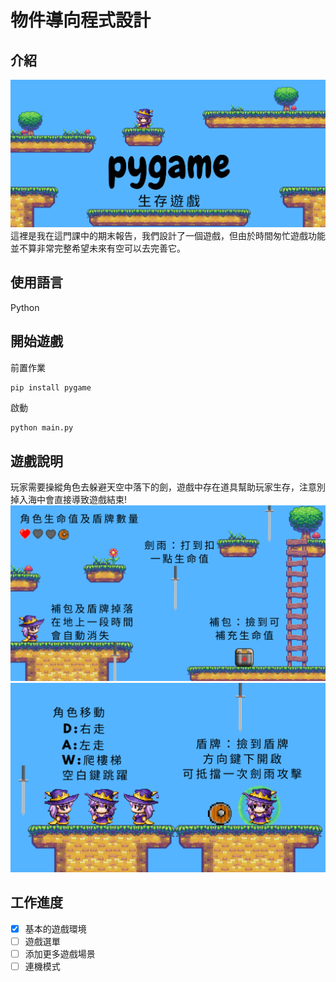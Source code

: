 # 物件導向程式設計
## 介紹
![image](https://github.com/Hsiang0128/Object-Oriented-Programming/blob/main/README_img/%E5%B0%81%E9%9D%A2.png)
這裡是我在這門課中的期末報告，我們設計了一個遊戲，但由於時間匆忙遊戲功能並不算非常完整希望未來有空可以去完善它。
## 使用語言
Python
## 開始遊戲
前置作業
``` Python
pip install pygame
```
啟動
``` 
python main.py
```
## 遊戲說明
  玩家需要操縱角色去躲避天空中落下的劍，遊戲中存在道具幫助玩家生存，注意別掉入海中會直接導致遊戲結束!
  ![image](https://github.com/Hsiang0128/Object-Oriented-Programming/blob/main/README_img/%E4%BB%8B%E7%B4%B9.png)
  ![image](https://github.com/Hsiang0128/Object-Oriented-Programming/blob/main/README_img/%E6%93%8D%E4%BD%9C.png)
## 工作進度
- [x] 基本的遊戲環境
- [ ] 遊戲選單
- [ ] 添加更多遊戲場景
- [ ] 連機模式
